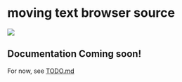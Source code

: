 # moving text browser source
![](example.gif)

## Documentation Coming soon!

For now, see [TODO.md](./TODO.md)